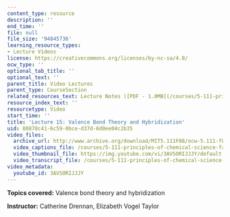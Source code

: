 ```yaml
---
content_type: resource
description: ''
end_time: ''
file: null
file_size: '94845736'
learning_resource_types:
- Lecture Videos
license: https://creativecommons.org/licenses/by-nc-sa/4.0/
ocw_type: ''
optional_tab_title: ''
optional_text: ''
parent_title: Video Lectures
parent_type: CourseSection
related_resources_text: Lecture Notes ([PDF - 1.0MB](/courses/5-111-principles-of-chemical-science-fall-2008/resources/lecnotes15))
resource_index_text: ''
resourcetype: Video
start_time: ''
title: 'Lecture 15: Valence Bond Theory and Hybridization'
uid: 80878c41-6c59-0bce-d37d-6d0ee04c2b35
video_files:
  archive_url: http://www.archive.org/download/MIT5.111F08/ocw-5.111-f08-lec15_300k.mp4
  video_captions_file: /courses/5-111-principles-of-chemical-science-fall-2008/ac6e01b679ff507b895d79928cc461a4_3AVSORIJJJY.vtt
  video_thumbnail_file: https://img.youtube.com/vi/3AVSORIJJJY/default.jpg
  video_transcript_file: /courses/5-111-principles-of-chemical-science-fall-2008/7e043e1168b33cf8e35464a77c3038e4_3AVSORIJJJY.pdf
video_metadata:
  youtube_id: 3AVSORIJJJY
---
```


**Topics covered:** Valence bond theory and hybridization

**Instructor:** Catherine Drennan, Elizabeth Vogel Taylor

